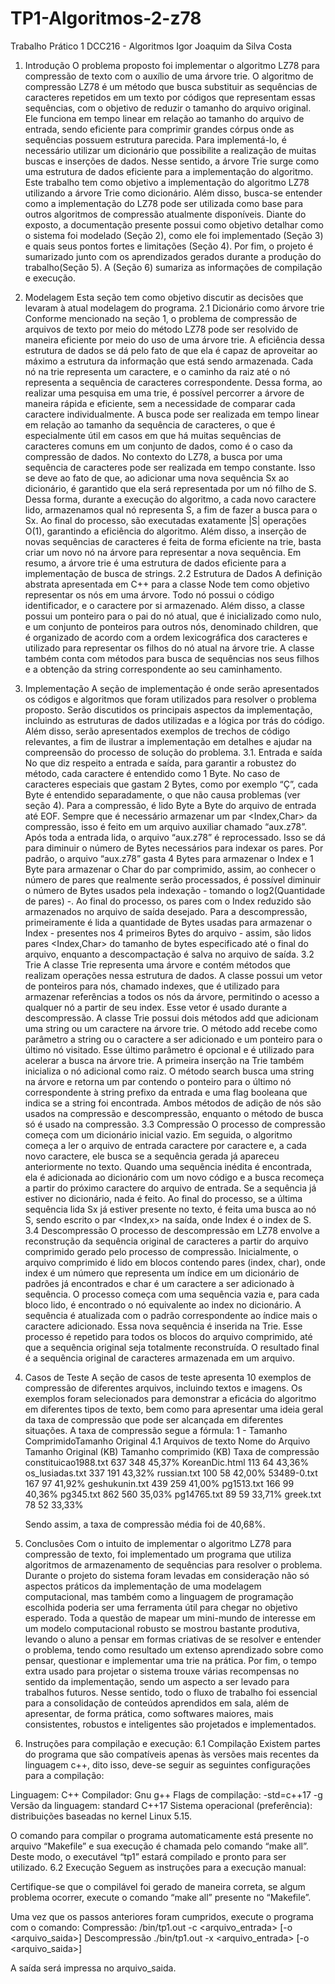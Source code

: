 # TP1-Algoritmos-2-z78
Trabalho Prático 1
DCC216 - Algoritmos 
Igor Joaquim da Silva Costa
1. Introdução
O problema proposto foi implementar o algoritmo LZ78 para compressão de texto com o auxílio de uma árvore trie. 
O algoritmo de compressão LZ78 é um método que busca substituir as sequências de caracteres repetidos em um texto por códigos que representam essas sequências, com o objetivo de reduzir o tamanho do arquivo original. Ele funciona em tempo linear em relação ao tamanho do arquivo de entrada, sendo eficiente para comprimir grandes córpus onde as sequências possuem estrutura parecida.
Para implementá-lo, é necessário utilizar um dicionário que possibilite a realização de muitas buscas e inserções de dados. Nesse sentido, a árvore Trie surge como uma estrutura de dados eficiente para a implementação do algoritmo. Este trabalho tem como objetivo a implementação do algoritmo LZ78 utilizando a árvore Trie como dicionário. Além disso, busca-se entender como a implementação do LZ78 pode ser utilizada como base para outros algoritmos de compressão atualmente disponíveis.
Diante do exposto, a documentação presente possui como objetivo detalhar como o sistema foi modelado (Seção 2), como ele foi implementado (Seção 3) e quais seus pontos fortes e limitações (Seção 4). Por fim, o projeto é sumarizado junto com os aprendizados gerados durante a produção do trabalho(Seção 5). A (Seção 6) sumariza as informações de compilação e execução.
 2. Modelagem
	Esta seção tem como objetivo discutir as decisões que levaram à atual modelagem do programa.
2.1 Dicionário como árvore trie
Conforme mencionado na seção 1, o problema de compressão de arquivos de texto por meio do método LZ78 pode ser resolvido de maneira eficiente por meio do uso de uma árvore trie. A eficiência dessa estrutura de dados se dá pelo fato de que ela é capaz de aproveitar ao máximo a estrutura da informação que está sendo armazenada. Cada nó na trie representa um caractere, e o caminho da raiz até o nó representa a sequência de caracteres correspondente. Dessa forma, ao realizar uma pesquisa em uma trie, é possível percorrer a árvore de maneira rápida e eficiente, sem a necessidade de comparar cada caractere individualmente. 
A busca pode ser realizada em tempo linear em relação ao tamanho da sequência de caracteres, o que é especialmente útil em casos em que há muitas sequências de caracteres comuns em um conjunto de dados, como é o caso da compressão de dados. 
No contexto do LZ78, a busca por uma sequência de caracteres pode ser realizada em tempo constante. Isso se deve ao fato de que, ao adicionar uma nova sequência Sx ao dicionário, é garantido que ela será representada por um nó filho de S. Dessa forma, durante a execução do algoritmo, a cada novo caractere lido, armazenamos qual nó representa S, a fim de fazer a busca para o Sx. Ao final do processo, são executadas exatamente |S| operações O(1), garantindo a eficiência do algoritmo.
Além disso, a inserção de novas sequências de caracteres é feita de forma eficiente na trie, basta criar um novo nó na árvore para representar a nova sequência. Em resumo, a árvore trie é uma estrutura de dados eficiente para a implementação de busca de strings.
2.2 Estrutura de Dados
	A definição abstrata apresentada em C++ para a classe Node tem como objetivo representar os nós em uma árvore. Todo nó possui o código identificador, e o caractere por si armazenado. Além disso, a classe possui um ponteiro para o pai do nó atual, que é inicializado como nulo, e um conjunto de ponteiros para outros nós, denominado children, que é organizado de acordo com a ordem lexicográfica dos caracteres e utilizado para representar os filhos do nó atual na árvore trie. A classe também conta com métodos para busca de sequências nos seus filhos e a obtenção da string correspondente ao seu caminhamento. 
3. Implementação
	A seção de implementação é onde serão apresentados os códigos e algoritmos que foram utilizados para resolver o problema proposto. Serão discutidos os principais aspectos da implementação, incluindo as estruturas de dados utilizadas e a lógica por trás do código. Além disso, serão apresentados exemplos de trechos de código relevantes, a fim de ilustrar a implementação em detalhes e ajudar na compreensão do processo de solução do problema.
3.1. Entrada e saída
	No que diz respeito a entrada e saída, para garantir a robustez do método, cada caractere é entendido como 1 Byte. No caso de caracteres especiais que gastam 2 Bytes, como por exemplo “Ç”, cada Byte é entendido separadamente, o que não causa problemas (ver seção 4). 
	Para a compressão, é lido Byte a Byte do arquivo de entrada até EOF. Sempre que é necessário armazenar um par <Index,Char> da compressão, isso é feito em um arquivo auxiliar chamado “aux.z78”. Após toda a entrada lida, o arquivo “aux.z78” é reprocessado. Isso se dá para diminuir o número de Bytes necessários para indexar os pares. Por padrão, o arquivo “aux.z78” gasta 4 Bytes para armazenar o Index e 1 Byte para armazenar o Char do par comprimido, assim, ao conhecer o número de pares que realmente serão processados, é possível diminuir o número de Bytes usados pela indexação - tomando o log2(Quantidade de pares) -. Ao final do processo, os pares com o Index reduzido são armazenados no arquivo de saída desejado. 
	Para a descompressão, primeiramente é lida a quantidade de Bytes usadas para armazenar o Index - presentes nos 4 primeiros Bytes do arquivo - assim, são lidos pares <Index,Char> do tamanho de bytes  especificado até o final do arquivo, enquanto a descompactação é salva no arquivo de saída. 
3.2 Trie
A classe Trie representa uma árvore e contém métodos que realizam operações nessa estrutura de dados. A classe possui um vetor de ponteiros para nós, chamado indexes, que é utilizado para armazenar referências a todos os nós da árvore, permitindo o acesso a qualquer nó a partir de seu index. Esse vetor é usado durante a descompressão.
A classe Trie possui dois métodos add que adicionam uma string ou um caractere na árvore trie. O método add recebe como parâmetro a string ou o caractere a ser adicionado e um ponteiro para o último nó visitado. Esse último parâmetro é opcional e é utilizado para acelerar a busca na árvore trie. A primeira inserção na Trie também inicializa o nó adicional como raiz. O método search busca uma string na árvore e retorna um par contendo o ponteiro para o último nó correspondente à string prefixo da entrada e uma flag booleana que indica se a string foi encontrada. Ambos métodos de adição de nós são usados na compressão e descompressão, enquanto o método de busca só é usado na compressão.
3.3 Compressão
O processo de compressão começa com um dicionário inicial vazio. Em seguida, o algoritmo começa a ler o arquivo de entrada caractere por caractere e, a cada novo caractere, ele busca se a sequência gerada já apareceu anteriormente no texto. Quando uma sequência inédita é encontrada, ela é adicionada ao dicionário com um novo código e a busca recomeça a partir do próximo caractere do arquivo de entrada. Se a sequência já estiver no dicionário, nada é feito. Ao final do processo, se a última sequência lida Sx já estiver presente no texto, é feita uma busca ao nó S, sendo escrito o par <Index,x> na saída, onde Index é o index de S.
3.4 Descompressão
	O processo de descompressão em LZ78 envolve a reconstrução da sequência original de caracteres a partir do arquivo comprimido gerado pelo processo de compressão. Inicialmente, o arquivo comprimido é lido em blocos contendo pares (index, char), onde index é um número que representa um índice em um dicionário de padrões já encontrados e char é um caractere a ser adicionado à sequência. O processo começa com uma sequência vazia e, para cada bloco lido, é encontrado o nó equivalente ao index no dicionário. A sequência é atualizada com o padrão correspondente ao índice mais o caractere adicionado. Essa nova sequência é inserida na Trie. Esse processo é repetido para todos os blocos do arquivo comprimido, até que a sequência original seja totalmente reconstruída. O resultado final é a sequência original de caracteres armazenada em um arquivo.
4. Casos de Teste
A seção de casos de teste apresenta 10 exemplos de compressão de diferentes arquivos, incluindo textos e imagens. Os exemplos foram selecionados para demonstrar a eficácia do algoritmo em diferentes tipos de texto, bem como para apresentar uma ideia geral da taxa de compressão que pode ser alcançada em diferentes situações. 
A taxa de compressão segue a fórmula: 
1 - Tamanho ComprimidoTamanho Original
4.1 Arquivos de texto
Nome do Arquivo
Tamanho Original (KB)
Tamanho comprimido (KB)
Taxa de compressão
constituicao1988.txt
637
348
45,37%
KoreanDic.html
113
64
43,36%
os_lusiadas.txt
337
191
43,32%
russian.txt
100
58
42,00%
53489-0.txt
167
97
41,92%
geshukunin.txt
439
259
41,00%
pg1513.txt
166
99
40,36%
pg345.txt
862
560
35,03%
pg14765.txt
89
59
33,71%
greek.txt
78
52
33,33%


	Sendo assim, a taxa de compressão média foi de 40,68%.
5. Conclusões
	Com o intuito de implementar o algoritmo LZ78 para compressão de texto, foi implementado um programa que utiliza algoritmos de armazenamento de sequências para resolver o problema.
Durante o projeto do sistema foram levadas em consideração não só aspectos práticos da implementação de uma modelagem computacional, mas também como a linguagem de programação escolhida poderia ser uma ferramenta útil para chegar no objetivo esperado. Toda a questão de mapear um mini-mundo de interesse em um modelo computacional robusto se mostrou bastante produtiva, levando o aluno a pensar em formas criativas de  se resolver  e entender o problema, tendo como resultado um extenso aprendizado sobre como  pensar, questionar e implementar uma trie na prática. Por fim, o tempo extra usado para projetar o sistema trouxe várias recompensas no sentido da implementação, sendo um aspecto a ser levado para trabalhos futuros.
Nesse sentido, todo o fluxo de trabalho foi essencial para a consolidação de conteúdos aprendidos em sala, além de apresentar, de forma prática, como softwares maiores, mais consistentes, robustos e inteligentes são projetados e implementados.

6. Instruções para compilação e execução:
6.1 Compilação
	Existem partes do programa que são compatíveis apenas às versões mais recentes da linguagem c++, dito isso, deve-se seguir as seguintes configurações para a compilação:

Linguagem: C++
Compilador: Gnu g++
Flags de compilação: -std=c++17 -g
Versão da linguagem: standard C++17
Sistema operacional (preferência): distribuições baseadas no kernel Linux 5.15.

O comando para compilar o programa automaticamente está presente no arquivo “Makefile” e sua execução é chamada pelo comando “make all”. Deste modo, o executável “tp1” estará compilado e pronto para ser utilizado.
6.2 Execução
	Seguem as instruções para a execução manual:

Certifique-se que o compilável foi gerado de maneira correta, se algum problema ocorrer, execute o comando “make all” presente no “Makefile”.

Uma vez que os passos anteriores foram cumpridos, execute o programa com o comando:	
Compressão:
/bin/tp1.out -c <arquivo_entrada> [-o <arquivo_saida>]
Descompressão
./bin/tp1.out -x <arquivo_entrada> [-o <arquivo_saida>]

A saída será impressa no arquivo_saida.
